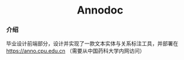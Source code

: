 <div align="center">
<h1>Annodoc</h1>
</div>

### 介绍

毕业设计前端部分，设计并实现了一款文本实体与关系标注工具，并部署在 https://anno.cpu.edu.cn （需要从中国药科大学内网访问）



